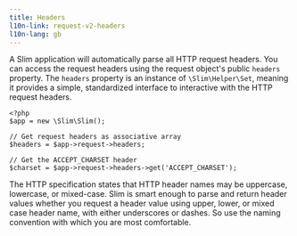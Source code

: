 ```yaml
---
title: Headers
l10n-link: request-v2-headers
l10n-lang: gb
---
```

A Slim application will automatically parse all HTTP request headers. You can access the request headers using the
request object's public `headers` property. The `headers` property is an instance of `\Slim\Helper\Set`, meaning
it provides a simple, standardized interface to interactive with the HTTP request headers.

    <?php
    $app = new \Slim\Slim();

    // Get request headers as associative array
    $headers = $app->request->headers;

    // Get the ACCEPT_CHARSET header
    $charset = $app->request->headers->get('ACCEPT_CHARSET');

The HTTP specification states that HTTP header names may be uppercase, lowercase, or mixed-case. Slim is smart enough
to parse and return header values whether you request a header value using upper, lower, or mixed case header name,
with either underscores or dashes. So use the naming convention with which you are most comfortable.
